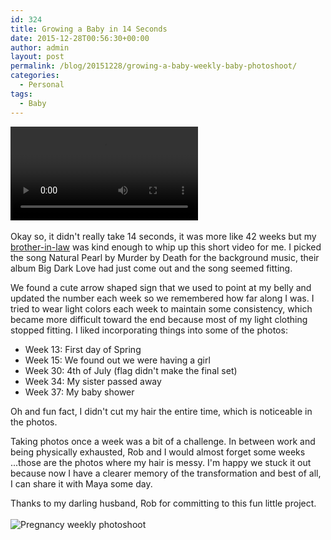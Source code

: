 ```yaml
---
id: 324
title: Growing a Baby in 14 Seconds
date: 2015-12-28T00:56:30+00:00
author: admin
layout: post
permalink: /blog/20151228/growing-a-baby-weekly-baby-photoshoot/
categories:
  - Personal
tags:
  - Baby
---
```

<div class="video-responsive">
  <video class="hidden-xs" controls>
    <source src="{{ site.url | prepend: site.baseurl }}/video/snapshots.mp4" type="video/webm">
    <source src="{{ site.url | prepend: site.baseurl }}/video/snapshots.mp4" type="video/mp4">
  </video>
</div>
<br>
Okay so, it didn't really take 14 seconds, it was more like 42 weeks but my <a href="http://dandobi.com/" target="_blank">brother-in-law</a> was kind enough to whip up this short video for me. I picked the song Natural Pearl by Murder by Death for the background music, their album Big Dark Love had just come out and the song seemed fitting.

We found a cute arrow shaped sign that we used to point at my belly and updated the number each week so we remembered how far along I was. I tried to wear light colors each week to maintain some consistency, which became more difficult toward the end because most of my light clothing stopped fitting. I liked incorporating things into some of the photos:

* Week 13: First day of Spring
* Week 15: We found out we were having a girl
* Week 30: 4th of July (flag didn't make the final set)
* Week 34: My sister passed away
* Week 37: My baby shower

Oh and fun fact, I didn't cut my hair the entire time, which is noticeable in the photos.

Taking photos once a week was a bit of a challenge. In between work and being physically exhausted, Rob and I would almost forget some weeks ...those are the photos where my hair is messy. I'm happy we stuck it out because now I have a clearer memory of the transformation and best of all, I can share it with Maya some day.

Thanks to my darling husband, Rob for committing to this fun little project.
<br>
<br>
<img class="img-responsive" title="Pregnancy weekly photoshoot" src="{{ site.url | prepend: site.baseurl }}/images/posts/2015/12/pregnancy-weekly-snapshots.jpg" alt="Pregnancy weekly photoshoot" />
